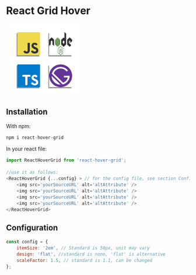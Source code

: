 # React Grid Hover

![](ReactGridHoverAnimation.gif)

## Installation
With npm:
```javascript
npm i react-hover-grid
```

In your react file:
```javascript
import ReactHoverGrid from 'react-hover-grid';

//use it as follows:
<ReactHoverGrid {...config} > // for the config file, see section Configuration below
    <img src='yourSourceURL' alt='altAttribute' />
    <img src='yourSourceURL' alt='altAttribute' />
    <img src='yourSourceURL' alt='altAttribute' />
    <img src='yourSourceURL' alt='altAttribute' />
</ReactHoverGrid>
```

## Configuration
```javascript
const config = {
	itemSize: '2em', // Standard is 50px, unit may vary
	design: 'flat', //standard is none, 'flat' is alternative
    scaleFactor: 1.5, // standard is 1.1, can be changed
};
```